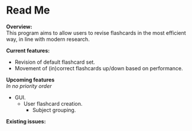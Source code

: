# Read Me #

**Overview:**  
This program aims to allow users to revise flashcards in the most efficient way, in line with modern research.  

**Current features:**  

- Revision of default flashcard set.  
- Movement of (in)correct flashcards up/down based on performance.  

 **Upcoming features**  
 *In no priority order*  

- GUI.  
  - User flashcard creation.  
    - Subject grouping.  

 **Existing issues:**  
